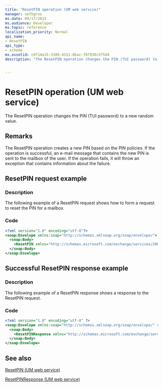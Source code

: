 ```yaml
---
title: "ResetPIN operation (UM web service)"
manager: sethgros
ms.date: 09/17/2015
ms.audience: Developer
ms.topic: reference
localization_priority: Normal
api_name:
- ResetPIN
api_type:
- schema
ms.assetid: c0f14a15-3389-4311-8bac-f87930c5f5d4
description: "The ResetPIN operation changes the PIN (TUI password) to a new random value."
 
 
---
```


# ResetPIN operation (UM web service)

The ResetPIN operation changes the PIN (TUI password) to a new random value.
  
## Remarks

The ResetPIN operation creates a new PIN based on the PIN policies. If the operation is successful, an e-mail message that contains the new PIN is sent to the mailbox of the user. If the operation fails, it will throw an exception that contains information about the failure.
  
## ResetPIN request example

### Description

The following example of a ResetPIN request shows how to form a request to reset the PIN for a mailbox.
  
### Code

```XML
<?xml version="1.0" encoding="utf-8"?>
<soap:Envelope xmlns:soap="http://schemas.xmlsoap.org/soap/envelope/">
  <soap:Body>
    <ResetPIN xmlns="http://schemas.microsoft.com/exchange/services/2006/messages" />
  </soap:Body>
</soap:Envelope>
```

## Successful ResetPIN response example

### Description

The following example of a ResetPIN response shows a response to the ResetPIN request.
  
### Code

```XML
<?xml version="1.0" encoding="utf-8" ?> 
<soap:Envelope xmlns:soap="http://schemas.xmlsoap.org/soap/envelope/" xmlns:xsi="http://www.w3.org/2001/XMLSchema-instance" xmlns:xsd="http://www.w3.org/2001/XMLSchema">
  <soap:Body>
    <ResetPINResponse xmlns="http://schemas.microsoft.com/exchange/services/2006/messages" /> 
  </soap:Body>
</soap:Envelope>
```

## See also



[ResetPIN (UM web service)](resetpin-um-web-service.md)
  
[ResetPINResponse (UM web service)](resetpinresponse-um-web-service.md)

